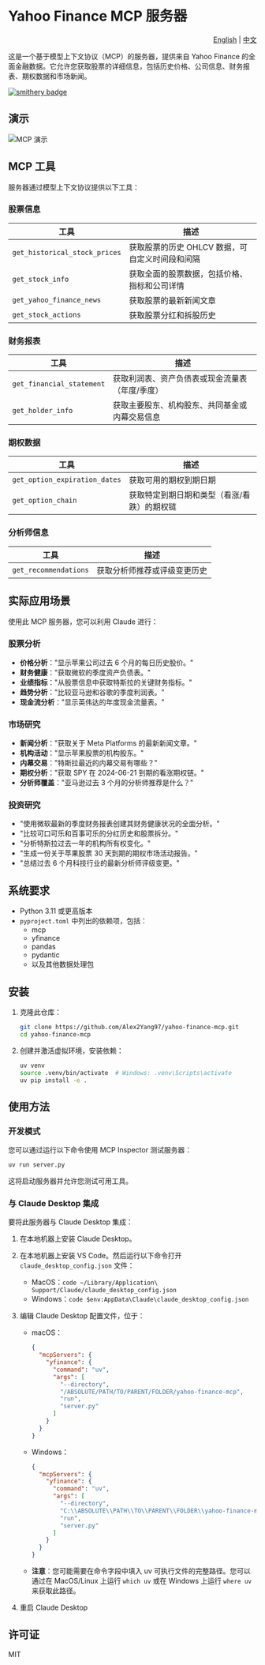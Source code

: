 # Yahoo Finance MCP 服务器

<div align="right">
  <a href="README.md">English</a> | <a href="README.zh.md">中文</a>
</div>

这是一个基于模型上下文协议（MCP）的服务器，提供来自 Yahoo Finance 的全面金融数据。它允许您获取股票的详细信息，包括历史价格、公司信息、财务报表、期权数据和市场新闻。

[![smithery badge](https://smithery.ai/badge/@Alex2Yang97/yahoo-finance-mcp)](https://smithery.ai/server/@Alex2Yang97/yahoo-finance-mcp)

## 演示

![MCP 演示](assets/demo.gif)

## MCP 工具

服务器通过模型上下文协议提供以下工具：

### 股票信息

| 工具 | 描述 |
|------|-------------|
| `get_historical_stock_prices` | 获取股票的历史 OHLCV 数据，可自定义时间段和间隔 |
| `get_stock_info` | 获取全面的股票数据，包括价格、指标和公司详情 |
| `get_yahoo_finance_news` | 获取股票的最新新闻文章 |
| `get_stock_actions` | 获取股票分红和拆股历史 |

### 财务报表

| 工具 | 描述 |
|------|-------------|
| `get_financial_statement` | 获取利润表、资产负债表或现金流量表（年度/季度） |
| `get_holder_info` | 获取主要股东、机构股东、共同基金或内幕交易信息 |

### 期权数据

| 工具 | 描述 |
|------|-------------|
| `get_option_expiration_dates` | 获取可用的期权到期日期 |
| `get_option_chain` | 获取特定到期日期和类型（看涨/看跌）的期权链 |

### 分析师信息

| 工具 | 描述 |
|------|-------------|
| `get_recommendations` | 获取分析师推荐或评级变更历史 |

## 实际应用场景

使用此 MCP 服务器，您可以利用 Claude 进行：

### 股票分析

- **价格分析**："显示苹果公司过去 6 个月的每日历史股价。"
- **财务健康**："获取微软的季度资产负债表。"
- **业绩指标**："从股票信息中获取特斯拉的关键财务指标。"
- **趋势分析**："比较亚马逊和谷歌的季度利润表。"
- **现金流分析**："显示英伟达的年度现金流量表。"

### 市场研究

- **新闻分析**："获取关于 Meta Platforms 的最新新闻文章。"
- **机构活动**："显示苹果股票的机构股东。"
- **内幕交易**："特斯拉最近的内幕交易有哪些？"
- **期权分析**："获取 SPY 在 2024-06-21 到期的看涨期权链。"
- **分析师覆盖**："亚马逊过去 3 个月的分析师推荐是什么？"

### 投资研究

- "使用微软最新的季度财务报表创建其财务健康状况的全面分析。"
- "比较可口可乐和百事可乐的分红历史和股票拆分。"
- "分析特斯拉过去一年的机构所有权变化。"
- "生成一份关于苹果股票 30 天到期的期权市场活动报告。"
- "总结过去 6 个月科技行业的最新分析师评级变更。"

## 系统要求

- Python 3.11 或更高版本
- `pyproject.toml` 中列出的依赖项，包括：
  - mcp
  - yfinance
  - pandas
  - pydantic
  - 以及其他数据处理包

## 安装

1. 克隆此仓库：
   ```bash
   git clone https://github.com/Alex2Yang97/yahoo-finance-mcp.git
   cd yahoo-finance-mcp
   ```

2. 创建并激活虚拟环境，安装依赖：
   ```bash
   uv venv
   source .venv/bin/activate  # Windows: .venv\Scripts\activate
   uv pip install -e .
   ```

## 使用方法

### 开发模式

您可以通过运行以下命令使用 MCP Inspector 测试服务器：

```bash
uv run server.py
```

这将启动服务器并允许您测试可用工具。

### 与 Claude Desktop 集成

要将此服务器与 Claude Desktop 集成：

1. 在本地机器上安装 Claude Desktop。
2. 在本地机器上安装 VS Code。然后运行以下命令打开 `claude_desktop_config.json` 文件：
   - MacOS：`code ~/Library/Application\ Support/Claude/claude_desktop_config.json`
   - Windows：`code $env:AppData\Claude\claude_desktop_config.json`

3. 编辑 Claude Desktop 配置文件，位于：
   - macOS：
     ```json
     {
       "mcpServers": {
         "yfinance": {
           "command": "uv",
           "args": [
             "--directory",
             "/ABSOLUTE/PATH/TO/PARENT/FOLDER/yahoo-finance-mcp",
             "run",
             "server.py"
           ]
         }
       }
     }
     ```
   - Windows：
     ```json
     {
       "mcpServers": {
         "yfinance": {
           "command": "uv",
           "args": [
             "--directory",
             "C:\\ABSOLUTE\\PATH\\TO\\PARENT\\FOLDER\\yahoo-finance-mcp",
             "run",
             "server.py"
           ]
         }
       }
     }
     ```

   - **注意**：您可能需要在命令字段中填入 uv 可执行文件的完整路径。您可以通过在 MacOS/Linux 上运行 `which uv` 或在 Windows 上运行 `where uv` 来获取此路径。

4. 重启 Claude Desktop

## 许可证

MIT 